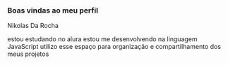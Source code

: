 ### Boas vindas ao meu perfil

Nikolas Da Rocha

estou estudando no alura
estou me desenvolvendo na linguagem JavaScript
utilizo esse espaço para organização e compartilhamento dos meus projetos
